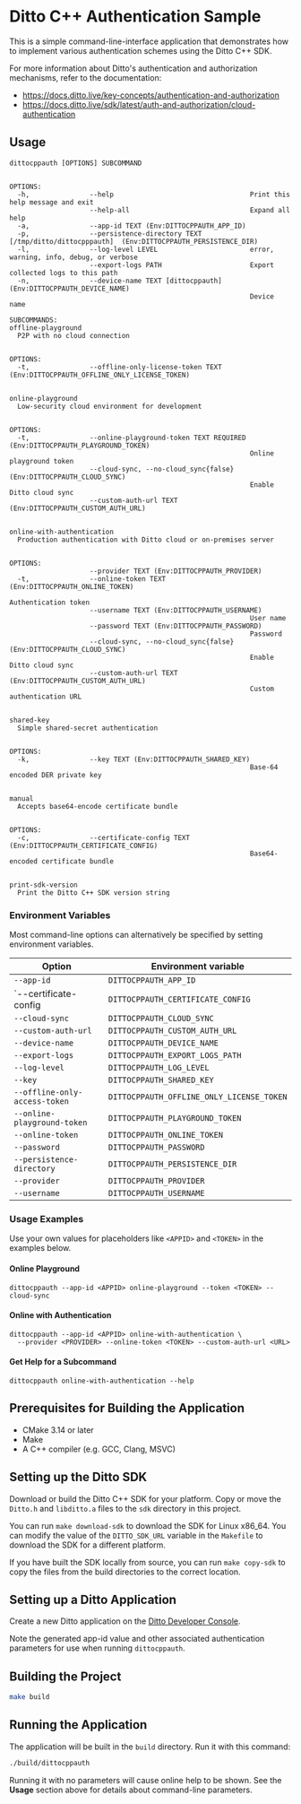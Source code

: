 # Ditto C++ Authentication Sample

This is a simple command-line-interface application that demonstrates how to
implement various authentication schemes using the Ditto C++ SDK.

For more information about Ditto's authentication and authorization mechanisms,
refer to the documentation:

- <https://docs.ditto.live/key-concepts/authentication-and-authorization>
- <https://docs.ditto.live/sdk/latest/auth-and-authorization/cloud-authentication>


## Usage

```
dittocppauth [OPTIONS] SUBCOMMAND


OPTIONS:
  -h,               --help                                  Print this help message and exit
                    --help-all                              Expand all help
  -a,               --app-id TEXT (Env:DITTOCPPAUTH_APP_ID)
  -p,               --persistence-directory TEXT [/tmp/ditto/dittocpppauth]  (Env:DITTOCPPAUTH_PERSISTENCE_DIR)
  -l,               --log-level LEVEL                       error, warning, info, debug, or verbose
                    --export-logs PATH                      Export collected logs to this path
  -n,               --device-name TEXT [dittocppauth]  (Env:DITTOCPPAUTH_DEVICE_NAME)
                                                            Device name

SUBCOMMANDS:
offline-playground
  P2P with no cloud connection


OPTIONS:
  -t,               --offline-only-license-token TEXT (Env:DITTOCPPAUTH_OFFLINE_ONLY_LICENSE_TOKEN)


online-playground
  Low-security cloud environment for development


OPTIONS:
  -t,               --online-playground-token TEXT REQUIRED (Env:DITTOCPPAUTH_PLAYGROUND_TOKEN)
                                                            Online playground token
                    --cloud-sync, --no-cloud_sync{false} (Env:DITTOCPPAUTH_CLOUD_SYNC)
                                                            Enable Ditto cloud sync
                    --custom-auth-url TEXT (Env:DITTOCPPAUTH_CUSTOM_AUTH_URL)


online-with-authentication
  Production authentication with Ditto cloud or on-premises server


OPTIONS:
                    --provider TEXT (Env:DITTOCPPAUTH_PROVIDER)
  -t,               --online-token TEXT (Env:DITTOCPPAUTH_ONLINE_TOKEN)
                                                            Authentication token
                    --username TEXT (Env:DITTOCPPAUTH_USERNAME)
                                                            User name
                    --password TEXT (Env:DITTOCPPAUTH_PASSWORD)
                                                            Password
                    --cloud-sync, --no-cloud_sync{false} (Env:DITTOCPPAUTH_CLOUD_SYNC)
                                                            Enable Ditto cloud sync
                    --custom-auth-url TEXT (Env:DITTOCPPAUTH_CUSTOM_AUTH_URL)
                                                            Custom authentication URL


shared-key
  Simple shared-secret authentication


OPTIONS:
  -k,               --key TEXT (Env:DITTOCPPAUTH_SHARED_KEY)
                                                            Base-64 encoded DER private key


manual
  Accepts base64-encode certificate bundle


OPTIONS:
  -c,               --certificate-config TEXT (Env:DITTOCPPAUTH_CERTIFICATE_CONFIG)
                                                            Base64-encoded certificate bundle


print-sdk-version
  Print the Ditto C++ SDK version string
```

### Environment Variables

Most command-line options can alternatively be specified by setting environment variables.

| Option                        | Environment variable                      |
| ----------------------------- | ----------------------------------------- |
| `--app-id`                    | `DITTOCPPAUTH_APP_ID`                     |
| `--certificate-config         | `DITTOCPPAUTH_CERTIFICATE_CONFIG`         |
| `--cloud-sync`                | `DITTOCPPAUTH_CLOUD_SYNC`                 |
| `--custom-auth-url`           | `DITTOCPPAUTH_CUSTOM_AUTH_URL`            |
| `--device-name`               | `DITTOCPPAUTH_DEVICE_NAME`                |
| `--export-logs`               | `DITTOCPPAUTH_EXPORT_LOGS_PATH`           |
| `--log-level`                 | `DITTOCPPAUTH_LOG_LEVEL`                  |
| `--key`                       | `DITTOCPPAUTH_SHARED_KEY`                 |
| `--offline-only-access-token` | `DITTOCPPAUTH_OFFLINE_ONLY_LICENSE_TOKEN` |
| `--online-playground-token`   | `DITTOCPPAUTH_PLAYGROUND_TOKEN`           |
| `--online-token`              | `DITTOCPPAUTH_ONLINE_TOKEN`               |
| `--password`                  | `DITTOCPPAUTH_PASSWORD`                   |
| `--persistence-directory`     | `DITTOCPPAUTH_PERSISTENCE_DIR`            |
| `--provider`                  | `DITTOCPPAUTH_PROVIDER`                   |
| `--username`                  | `DITTOCPPAUTH_USERNAME`                   |

### Usage Examples

Use your own values for placeholders like `<APPID>` and `<TOKEN>` in the
examples below.

#### Online Playground

```
dittocppauth --app-id <APPID> online-playground --token <TOKEN> --cloud-sync
```

#### Online with Authentication

```
dittocppauth --app-id <APPID> online-with-authentication \
  --provider <PROVIDER> --online-token <TOKEN> --custom-auth-url <URL>
```

#### Get Help for a Subcommand

```
dittocppauth online-with-authentication --help
```

## Prerequisites for Building the Application

- CMake 3.14 or later
- Make
- A C++ compiler (e.g. GCC, Clang, MSVC)


## Setting up the Ditto SDK

Download or build the Ditto C++ SDK for your platform.  Copy or move the
`Ditto.h` and `libditto.a` files to the `sdk` directory in this project.

You can run `make download-sdk` to download the SDK for Linux x86_64.  You can
modify the value of the `DITTO_SDK_URL` variable in the `Makefile` to download
the SDK for a different platform.

If you have built the SDK locally from source, you can run `make copy-sdk` to
copy the files from the build directories to the correct location.


## Setting up a Ditto Application

Create a new Ditto application on the
[Ditto Developer Console](https://developer.ditto.live/).

Note the generated app-id value and other associated authentication parameters
for use when running `dittocppauth`.


## Building the Project

```sh
make build
```

## Running the Application

The application will be built in the `build` directory.  Run it with this command:

```sh
./build/dittocppauth
```

Running it with no parameters will cause online help to be shown.  See the
**Usage** section above for details about command-line parameters.